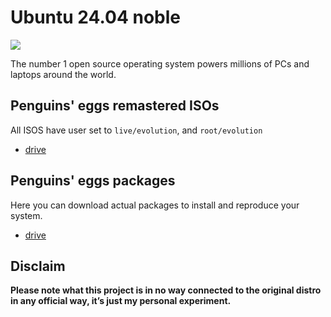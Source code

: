 # Ubuntu 24.04 noble
![](/img/ubuntu.svg)

The number 1 open source operating system powers millions of PCs and laptops around the world.

## Penguins' eggs remastered ISOs
All ISOS have user set to ```live/evolution```, and ```root/evolution```

* [drive](https://drive.google.com/drive/folders/1F5RuX77B-Hc_sFoeOIWO1y4rlyY-J317)

## Penguins' eggs packages
Here you can download actual packages to install and reproduce your system.

* [drive](https://drive.google.com/drive/folders/14s1JNNp9FW6oESWgIIPifglNB6eRbYko)

## Disclaim
__Please note what this project is in no way connected to the original distro in any official way, it’s just my personal experiment.__

